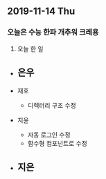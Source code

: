 ## 2019-11-14 Thu
### 오늘은 수능 한파 개추워 크레용

1. 오늘 한 일
- 은우
  - 

- 재호
  - 디렉터리 구조 수정

- 지윤
  - 자동 로그인 수정
  - 함수형 컴포넌트로 수정

- 지은
  - 
